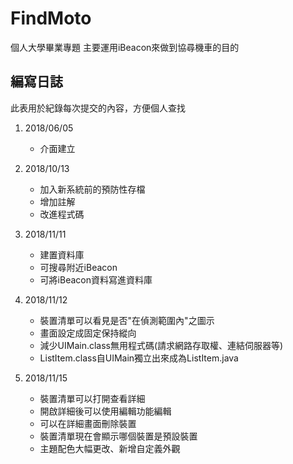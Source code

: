 # FindMoto
個人大學畢業專題
主要運用iBeacon來做到協尋機車的目的


## 編寫日誌
此表用於紀錄每次提交的內容，方便個人查找

1. 2018/06/05
	* 介面建立
	 
2. 2018/10/13
   * 加入新系統前的預防性存檔
	* 增加註解
	* 改進程式碼
	
3. 2018/11/11
   * 建置資料庫
	- 可搜尋附近iBeacon
	* 可將iBeacon資料寫進資料庫
	
4. 2018/11/12
   * 裝置清單可以看見是否"在偵測範圍內"之圖示
	- 畫面設定成固定保持縱向
	* 減少UIMain.class無用程式碼(請求網路存取權、連結伺服器等)
	- ListItem.class自UIMain獨立出來成為ListItem.java
5. 2018/11/15
   * 裝置清單可以打開查看詳細
	- 開啟詳細後可以使用編輯功能編輯
	* 可以在詳細畫面刪除裝置
	- 裝置清單現在會顯示哪個裝置是預設裝置
	* 主題配色大幅更改、新增自定義外觀
